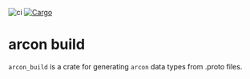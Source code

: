 ![ci](https://github.com/cda-group/arcon/workflows/ci/badge.svg)
[![Cargo](https://img.shields.io/badge/crates.io-v0.1.0-orange)](https://crates.io/crates/arcon_build)

# arcon build

`arcon_build` is a crate for generating `arcon` data types from .proto files.
